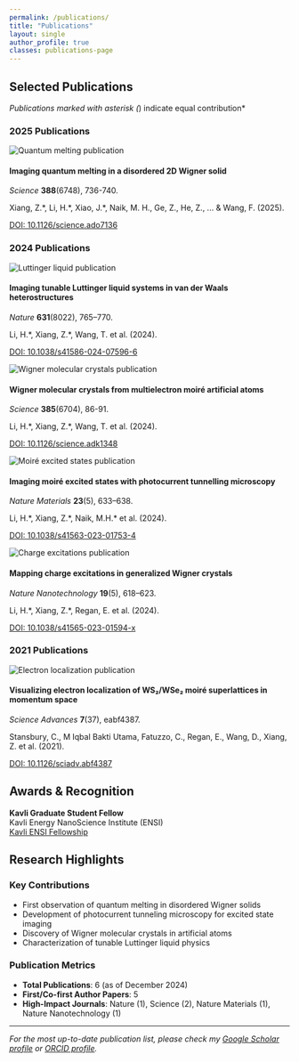 ```yaml
---
permalink: /publications/
title: "Publications"
layout: single
author_profile: true
classes: publications-page
---
```


## Selected Publications

*Publications marked with asterisk (*) indicate equal contribution*

### 2025 Publications

<div class="publication-item">
  <div class="publication-image">
    <img src="/assets/images/publications/quantum-melting-placeholder.jpg.jpg" alt="Quantum melting publication" />
  </div>
  <div class="publication-content">
    <h4>Imaging quantum melting in a disordered 2D Wigner solid</h4>
    <p class="journal-info"><em>Science</em> <strong>388</strong>(6748), 736-740.</p>
    <p class="authors">Xiang, Z.*, Li, H.*, Xiao, J.*, Naik, M. H., Ge, Z., He, Z., ... & Wang, F. (2025).</p>
    <p class="doi-link"><a href="https://www.science.org/doi/full/10.1126/science.ado7136">DOI: 10.1126/science.ado7136</a></p>
  </div>
</div>

### 2024 Publications

<div class="publication-item">
  <div class="publication-image">
    <img src="/assets/images/publications/luttinger-liquid-placeholder.jpg.webp" alt="Luttinger liquid publication" />
  </div>
  <div class="publication-content">
    <h4>Imaging tunable Luttinger liquid systems in van der Waals heterostructures</h4>
    <p class="journal-info"><em>Nature</em> <strong>631</strong>(8022), 765–770.</p>
    <p class="authors">Li, H.*, Xiang, Z.*, Wang, T. et al. (2024).</p>
    <p class="doi-link"><a href="https://www.nature.com/articles/s41586-024-07596-6">DOI: 10.1038/s41586-024-07596-6</a></p>
  </div>
</div>

<div class="publication-item">
  <div class="publication-image">
    <img src="/assets/images/publications/wigner-molecular-placeholder.jpg.jpg" alt="Wigner molecular crystals publication" />
  </div>
  <div class="publication-content">
    <h4>Wigner molecular crystals from multielectron moiré artificial atoms</h4>
    <p class="journal-info"><em>Science</em> <strong>385</strong>(6704), 86-91.</p>
    <p class="authors">Li, H.*, Xiang, Z.*, Wang, T. et al. (2024).</p>
    <p class="doi-link"><a href="https://www.science.org/doi/full/10.1126/science.adk1348">DOI: 10.1126/science.adk1348</a></p>
  </div>
</div>

<div class="publication-item">
  <div class="publication-image">
    <img src="/assets/images/publications/moire-excited-states-placeholder.jpg.webp" alt="Moiré excited states publication" />
  </div>
  <div class="publication-content">
    <h4>Imaging moiré excited states with photocurrent tunnelling microscopy</h4>
    <p class="journal-info"><em>Nature Materials</em> <strong>23</strong>(5), 633–638.</p>
    <p class="authors">Li, H.*, Xiang, Z.*, Naik, M.H.* et al. (2024).</p>
    <p class="doi-link"><a href="https://www.nature.com/articles/s41563-023-01753-4">DOI: 10.1038/s41563-023-01753-4</a></p>
  </div>
</div>

<div class="publication-item">
  <div class="publication-image">
    <img src="/assets/images/publications/charge-excitations-placeholder.jpg.webp" alt="Charge excitations publication" />
  </div>
  <div class="publication-content">
    <h4>Mapping charge excitations in generalized Wigner crystals</h4>
    <p class="journal-info"><em>Nature Nanotechnology</em> <strong>19</strong>(5), 618–623.</p>
    <p class="authors">Li, H.*, Xiang, Z.*, Regan, E. et al. (2024).</p>
    <p class="doi-link"><a href="https://www.nature.com/articles/s41565-023-01594-x">DOI: 10.1038/s41565-023-01594-x</a></p>
  </div>
</div>

### 2021 Publications

<div class="publication-item">
  <div class="publication-image">
    <img src="/assets/images/publications/electron-localization-placeholder.jpg.jpg" alt="Electron localization publication" />
  </div>
  <div class="publication-content">
    <h4>Visualizing electron localization of WS₂/WSe₂ moiré superlattices in momentum space</h4>
    <p class="journal-info"><em>Science Advances</em> <strong>7</strong>(37), eabf4387.</p>
    <p class="authors">Stansbury, C., M Iqbal Bakti Utama, Fatuzzo, C., Regan, E., Wang, D., Xiang, Z. et al. (2021).</p>
    <p class="doi-link"><a href="https://www.science.org/doi/full/10.1126/sciadv.abf4387">DOI: 10.1126/sciadv.abf4387</a></p>
  </div>
</div>

## Awards & Recognition

**Kavli Graduate Student Fellow**  
Kavli Energy NanoScience Institute (ENSI)  
[Kavli ENSI Fellowship](https://kavli.berkeley.edu/ziyu-xiang)

## Research Highlights

### Key Contributions

- First observation of quantum melting in disordered Wigner solids
- Development of photocurrent tunneling microscopy for excited state imaging
- Discovery of Wigner molecular crystals in artificial atoms
- Characterization of tunable Luttinger liquid physics

### Publication Metrics

- **Total Publications**: 6 (as of December 2024)
- **First/Co-first Author Papers**: 5
- **High-Impact Journals**: Nature (1), Science (2), Nature Materials (1), Nature Nanotechnology (1)

---

*For the most up-to-date publication list, please check my [Google Scholar profile](https://scholar.google.com/citations?user=-bXvJDMAAAAJ&hl=en) or [ORCID profile](https://orcid.org/0000-0002-3954-7631).*
